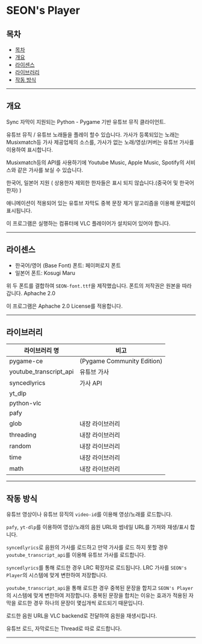 # SEON's Player

## 목차

* [목차](#목차)
* [개요](#개요)
* [라이센스](#라이센스)
* [라이브러리](#라이브러리)
* [작동 방식](#작동-방식)

***

## 개요
Sync 자막이 지원되는
Python - Pygame 기반 유튜브 뮤직 클라이언트.

유튜브 뮤직 / 유튜브 노래들을 플레이 할수 있습니다.
가사가 등록되있는 노래는 Musixmatch등 가사 제공업체의 소스를,
가사가 없는 노래/영상/커버는 유튜브 가사를 이용하여 표시합니다.

Musixmatch등의 API를 사용하기에 Youtube Music, Apple Music, Spotify의 서비스와 같은 가사를 보실 수 있습니다.

한국어, 일본어 지원 ( 상용한자 제외한 한자들은 표시 되지 않습니다.(중국어 및 한국어 한자) )

애니메이션이 적용되어 있는 유튜브 자막도 중복 문장 제거 알고리즘을 이용해
문제없이 표시됩니다.

이 프로그램은 실행하는 컴퓨터에 VLC 플레이어가 설치되어 있어야 합니다. 
*** 

## 라이센스

* 한국어/영어 (Base Font) 폰트:  페이퍼로지 폰트
* 일본어 폰트: Kosugi Maru

위 두 폰트를 결합하여 `SEON-font.ttf`을 제작했습니다.
폰트의 저작권은 원본을 따라갑니다.
Aphache 2.0

이 프로그램은 Aphache 2.0 License를 적용합니다.

***

## 라이브러리
| 라이브러리 명 | 비고 |
| --- | --- |
| pygame-ce | (Pygame Community Edition) |
| youtube_transcript_api | 유튜브 가사 |
| syncedlyrics | 가사 API |
| yt_dlp | |
| python-vlc | |
| pafy | |
| glob | 내장 라이브러리 |
| threading | 내장 라이브러리 |
| random | 내장 라이브러리 |
| time | 내장 라이브러리 |
| math | 내장 라이브러리 |

***

## 작동 방식
유튜브 영상이나 유튜브 뮤직의 `video-id`를 이용해 영상/노래를 로드합니다.

`pafy`, `yt-dlp`를 이용하여 영상/노래의 음원 URL와 썸네일 URL를 가져와 재생/표시 합니다.

`syncedlyrics`로 음원의 가사를 로드하고 만약 가사를 로드 하지 못할 경우 `youtube_transcript_api`를 이용해 유튜브 가사를 로드합니다.

`syncedlyrics`를 통해 로드한 경우 LRC 확장자로 로드됩니다.
LRC 가사를 `SEON's Player`의 시스템에 맞게 변한하여 저장합니다.

`youtube_transcript_api`을 통해 로드한 경우 중복된 문장을 합치고 `SEON's Player`의 시스템에 맞게 변한하여 저장합니다.
중복된 문장을 합치는 이유는 효과가 적용된 자막을 로드한 경우 하나의 문장이 몇십개씩 로드되기 때문입니다.

로드한 음원 URL을 VLC backend로 전달하여 음원을 재생시킵니다.

유튜브 로드, 자막로드는 Thread로 따로 로드합니다.

***
